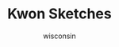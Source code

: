 ---
media: "images/art/wisconsin/kwon_4.png"
media_type: image
type: art
title: Kwon Sketches
author: [wisconsin]
desc: Kwon Myong-hwa, staring at a can of beans and enjoying a cigarette.
---